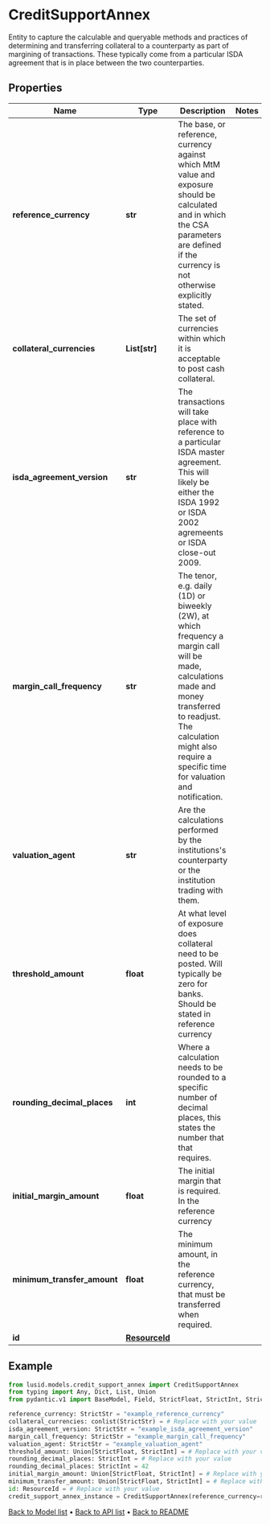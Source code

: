 # CreditSupportAnnex

Entity to capture the calculable and queryable methods and practices of determining and transferring collateral to a counterparty as part of margining of transactions. These typically come from a particular ISDA agreement that is in place between the two counterparties.
## Properties
Name | Type | Description | Notes
------------ | ------------- | ------------- | -------------
**reference_currency** | **str** | The base, or reference, currency against which MtM value and exposure should be calculated and in which the CSA parameters are defined if the currency is not otherwise explicitly stated. | 
**collateral_currencies** | **List[str]** | The set of currencies within which it is acceptable to post cash collateral. | 
**isda_agreement_version** | **str** | The transactions will take place with reference to a particular ISDA master agreement. This will likely be either the ISDA 1992 or ISDA 2002 agremeents or ISDA close-out 2009. | 
**margin_call_frequency** | **str** | The tenor, e.g. daily (1D) or biweekly (2W), at which frequency a margin call will be made, calculations made and money transferred to readjust. The calculation might also require a specific time for valuation and notification. | 
**valuation_agent** | **str** | Are the calculations performed by the institutions&#39;s counterparty or the institution trading with them. | 
**threshold_amount** | **float** | At what level of exposure does collateral need to be posted. Will typically be zero for banks. Should be stated in reference currency | 
**rounding_decimal_places** | **int** | Where a calculation needs to be rounded to a specific number of decimal places, this states the number that that requires. | 
**initial_margin_amount** | **float** | The initial margin that is required. In the reference currency | 
**minimum_transfer_amount** | **float** | The minimum amount, in the reference currency, that must be transferred when required. | 
**id** | [**ResourceId**](ResourceId.md) |  | 
## Example

```python
from lusid.models.credit_support_annex import CreditSupportAnnex
from typing import Any, Dict, List, Union
from pydantic.v1 import BaseModel, Field, StrictFloat, StrictInt, StrictStr, conlist, constr

reference_currency: StrictStr = "example_reference_currency"
collateral_currencies: conlist(StrictStr) = # Replace with your value
isda_agreement_version: StrictStr = "example_isda_agreement_version"
margin_call_frequency: StrictStr = "example_margin_call_frequency"
valuation_agent: StrictStr = "example_valuation_agent"
threshold_amount: Union[StrictFloat, StrictInt] = # Replace with your value
rounding_decimal_places: StrictInt = # Replace with your value
rounding_decimal_places: StrictInt = 42
initial_margin_amount: Union[StrictFloat, StrictInt] = # Replace with your value
minimum_transfer_amount: Union[StrictFloat, StrictInt] = # Replace with your value
id: ResourceId = # Replace with your value
credit_support_annex_instance = CreditSupportAnnex(reference_currency=reference_currency, collateral_currencies=collateral_currencies, isda_agreement_version=isda_agreement_version, margin_call_frequency=margin_call_frequency, valuation_agent=valuation_agent, threshold_amount=threshold_amount, rounding_decimal_places=rounding_decimal_places, initial_margin_amount=initial_margin_amount, minimum_transfer_amount=minimum_transfer_amount, id=id)

```

[Back to Model list](../README.md#documentation-for-models) &#8226; [Back to API list](../README.md#documentation-for-api-endpoints) &#8226; [Back to README](../README.md)

